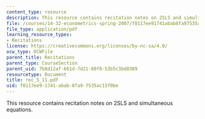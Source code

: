```yaml
---
content_type: resource
description: This resource contains recitation notes on 2SLS and simultaneous equations.
file: /courses/14-32-econometrics-spring-2007/f0117ee91741abab8fa97535ac15f0be_rec_5_11.pdf
file_type: application/pdf
learning_resource_types:
- Recitations
license: https://creativecommons.org/licenses/by-nc-sa/4.0/
ocw_type: OCWFile
parent_title: Recitations
parent_type: CourseSection
parent_uid: 7b8d12af-661d-7d21-89f0-53b5c3bd0309
resourcetype: Document
title: rec_5_11.pdf
uid: f0117ee9-1741-abab-8fa9-7535ac15f0be
---
```

This resource contains recitation notes on 2SLS and simultaneous equations.